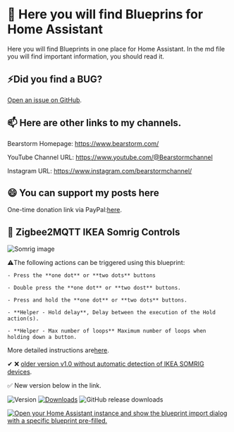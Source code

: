 # 👀 Here you will find Blueprins for Home Assistant

Here you will find Blueprints in one place for Home Assistant. In the md file you will find important information, you should read it.

## ⚡Did you find a BUG?

[Open an issue on GitHub](https://github.com/Bearstorm/HA_Blueprints/issues/new/choose).

## 📫 Here are other links to my channels.

Bearstorm Homepage: https://www.bearstorm.com/

YouTube Channel URL: https://www.youtube.com/@Bearstormchannel

Instagram URL: https://www.instagram.com/bearstormchannel/

## 😄 You can support my posts here
One-time donation link via PayPal:[here](https://www.paypal.com/donate/?hosted_button_id=PVATF8G5NZ392).

## 🔵 Zigbee2MQTT IKEA Somrig Controls 

![Somrig image](https://github.com/user-attachments/assets/8c8ddbe8-6779-4957-9920-7905edd19730)

   ⚠️The following actions can be triggered using this blueprint:

    - Press the **one dot** or **two dots** buttons

    - Double press the **one dot** or **two dost** buttons.

    - Press and hold the **one dot** or **two dots** buttons. 
   
    - **Helper - Hold delay**, Delay between the execution of the Hold action(s). 
  
    - **Helper - Max number of loops** Maximum number of loops when holding down a button. 

More detailed instructions are[here](https://github.com/Bearstorm/HA_Blueprints/blob/main/Automations/Zigbee2MQTT%20IKEA%20Somrig%20controller.md).

✔ ❌ [older version v1.0 without automatic detection of IKEA SOMRIG devices](https://gist.github.com/Bearstorm/eb7565573c76c082bdc4729e6cc3c0c8).

✅ New version below in the link.

![Version](https://img.shields.io/github/v/release/Bearstorm/HA_Blueprints)
[![Downloads](https://img.shields.io/github/downloads/Bearstorm/HA_Blueprints/total)](https://tooomm.github.io/github-release-stats/?username=Bearstorm&repository=HA_Blueprints)
![GitHub release downloads](https://img.shields.io/github/downloads/Bearstorm/HA_Blueprints/v1.1/Z2M+ZHA--IKEA_Somrig_controller_v1-2.yaml)

[![Open your Home Assistant instance and show the blueprint import dialog with a specific blueprint pre-filled.](https://my.home-assistant.io/badges/blueprint_import.svg)](https://my.home-assistant.io/redirect/blueprint_import/?blueprint_url=https://blueprint-somrig-1-2.bearstorm.workers.dev/)
